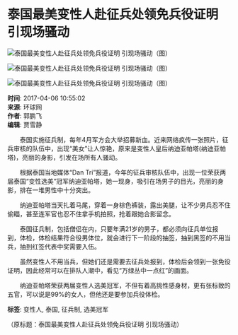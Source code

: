 # 泰国最美变性人赴征兵处领免兵役证明 引现场骚动

![泰国最美变性人赴征兵处领免兵役证明 引现场骚动（图）](https://crionline-media.cri.cn/M00/C3/F5/CqgNOljlrcGATfv2AAAAAAAAAAA361.644x753.jpg)

![泰国最美变性人赴征兵处领免兵役证明 引现场骚动（图）](https://crionline-media.cri.cn/M00/C3/F5/CqgNOljlrcGAVkzKAAAAAAAAAAA885.651x770.jpg)

![泰国最美变性人赴征兵处领免兵役证明 引现场骚动（图）](https://crionline-media.cri.cn/M00/C3/F5/CqgNOljlrcKAf59DAAAAAAAAAAA783.777x544.jpg)

**时间**: 2017-04-06 10:55:02  
**来源**: 环球网  
**作者**: 郭鹏飞  
**编辑**: 贾雪静  

　　泰国实施征兵制，每年4月军方会大举招募新血。近来网络疯传一张照片，征兵审核的队伍中，出现“美女”让人惊艳，原来是变性人皇后纳迪亚帕塔(纳迪亚帕塔)，亮丽的身影，引发在场所有人骚动。

　　根据泰国当地媒体“Dan Tri”报道，今年的征兵审核队伍中，出现一位荣获两届泰国“变性选美”冠军纳迪亚帕塔，她一现身，吸引在场男子的目光，亮丽的身影，排在一堆男性中十分突出。

　　纳迪亚帕塔当天扎着马尾，穿着一身棕色裤装，露出美腿，让不少男兵忍不住偷瞄，甚至连军官也忍不住拿手机拍照，抢着跟她合影留念。

　　泰国征兵制，包括僧侣在内，只要年满21岁的男子，都必须向征兵单位报到，体检，体检结果符合役男体位，就会进行下一阶段的抽签，抽到黑签的不用当兵，抽到红签代表中奖需要入伍。

　　虽然变性人不用当兵，但她们还是需要去征兵处报到，体检后会领到一张免役证明，因此经常可以在排队人潮中，看见“万绿丛中一点红”的画面。

　　纳迪亚帕塔荣获两届变性人选美冠军，不但有着高挑性感身材，更有张标致的五官，可以说是99%的女人，但他还是要参加兵役体检。

**标签**: 变性人, 泰国, 征兵制, 选美冠军  

（原标题：泰国最美变性人赴征兵处领免兵役证明 引现场骚动）